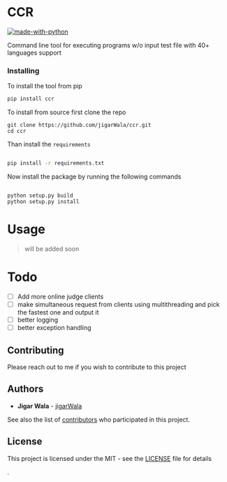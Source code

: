 # CCR

[![made-with-python](https://img.shields.io/badge/Made%20with-Python-1f425f.svg)](https://www.python.org/)

Command line tool for executing programs w/o input test file with 40+ languages support 


### Installing

To install the tool from pip

```sh
pip install ccr

```

To install from source
first clone the repo

```
git clone https://github.com/jigarWala/ccr.git
cd ccr
```
Than install the `requirements`

```sh

pip install -r requirements.txt

```
Now install the package by running the following commands

```

python setup.py build
python setup.py install

```

# Usage

> will be added soon

# Todo
- [ ] Add more online judge clients 
- [ ] make simultaneous request from clients using multithreading and pick the fastest one and output it
- [ ] better logging
- [ ] better exception handling

## Contributing

Please reach out to me if you wish to contribute to this project


## Authors

* **Jigar Wala**  - [jigarWala](https://github.com/jigarWala)

See also the list of [contributors](https://github.com/jigarWala/ccr/contributors) who participated in this project.

## License

This project is licensed under the MIT - see the [LICENSE](./LICENSE) file for details



.
